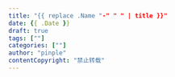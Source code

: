 ```yaml
---
title: "{{ replace .Name "-" " " | title }}"
date: {{ .Date }}
draft: true
tags: [""]
categories: [""]
author: "pinple"
contentCopyright: "禁止转载"
---
```


